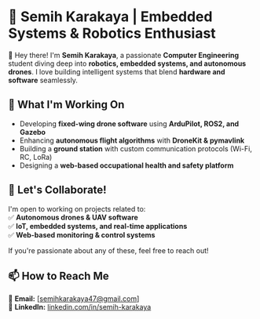 # 🚀 Semih Karakaya | Embedded Systems & Robotics Enthusiast  

👋 Hey there! I'm **Semih Karakaya**, a passionate **Computer Engineering** student diving deep into **robotics, embedded systems, and autonomous drones**. I love building intelligent systems that blend **hardware and software** seamlessly.  

## 🔭 What I'm Working On  
- Developing **fixed-wing drone software** using **ArduPilot, ROS2, and Gazebo**  
- Enhancing **autonomous flight algorithms** with **DroneKit & pymavlink**  
- Building a **ground station** with custom communication protocols (Wi-Fi, RC, LoRa)  
- Designing a **web-based occupational health and safety platform**  

## 🤝 Let's Collaborate!  
I'm open to working on projects related to:  
✅ **Autonomous drones & UAV software**  
✅ **IoT, embedded systems, and real-time applications**  
✅ **Web-based monitoring & control systems**  

If you're passionate about any of these, feel free to reach out!  

## 📫 How to Reach Me  
📩 **Email:** [semihkarakaya47@gmail.com]  
💼 **LinkedIn:** [linkedin.com/in/semih-karakaya](#)  


